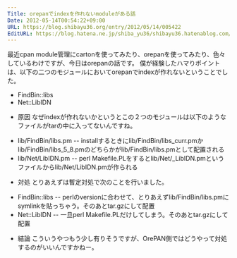 ```yaml
---
Title: orepanでindexを作れないmoduleがある話
Date: 2012-05-14T00:54:22+09:00
URL: https://blog.shibayu36.org/entry/2012/05/14/005422
EditURL: https://blog.hatena.ne.jp/shiba_yu36/shibayu36.hatenablog.com/atom/entry/12704538227038652577
---
```


最近cpan module管理にcartonを使ってみたり、orepanを使ってみたり、色々しているわけですが、今日はorepanの話です。
僕が経験したハマりポイントは、以下の二つのモジュールにおいてorepanでindexが作れないということでした。
- FindBin::libs
- Net::LibIDN

* 原因
なぜindexが作れないかというとこの２つのモジュールは以下のようなファイルがtarの中に入ってないんですね。
- lib/FindBin/libs.pm
-- installするときにlib/FindBin/libs_curr.pmかlib/FindBin/libs_5_8.pmのどちらかがlib/FindBin/libs.pmとして配置される
- lib/Net/LibIDN.pm
-- perl Makefile.PLをするとlib/Net/_LibIDN.pmというファイルからlib/Net/LibIDN.pmが作られる

* 対処
とりあえずは暫定対処で次のことを行いました。
- FindBin::libs
-- perlのversionに合わせて、とりあえずlib/FindBin/libs.pmにsymlinkを貼っちゃう。そのあとtar.gzにして配置
- Net::LibIDN
-- 一旦perl Makefile.PLだけしてしまう。そのあとtar.gzにして配置

* 結論
こういうやつもう少し有りそうですが、OrePAN側ではどうやって対処するのがいいんですかねー。

